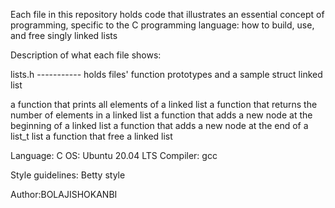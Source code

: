 Each file in this repository holds code that illustrates an essential concept of programming, specific to the C programming language: how to build, use, and free singly linked lists

Description of what each file shows:

lists.h ----------- holds files' function prototypes and a sample struct linked list

a function that prints all elements of a linked list
a function that returns the number of elements in a linked list
a function that adds a new node at the beginning of a linked list
a function that adds a new node at the end of a list_t list
a function that free a linked list

Language: C
OS: Ubuntu 20.04 LTS
Compiler: gcc 

Style guidelines: Betty style

Author:BOLAJISHOKANBI
